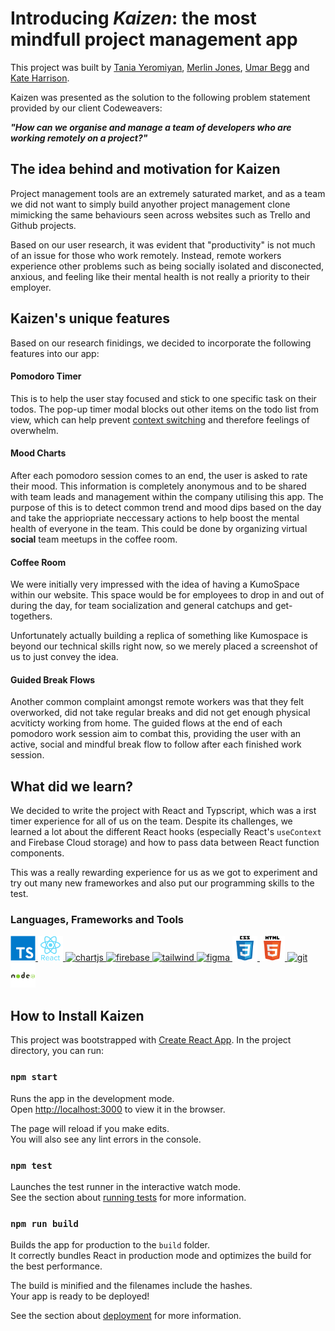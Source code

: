# Introducing _Kaizen_: the most mindfull project management app

This project was built by [Tania Yeromiyan](https://github.com/TaniaY21), [Merlin Jones](https://github.com/merlinjones10), [Umar Begg](https://github.com/UmarBegg) and [Kate Harrison](https://github.com/katehrsn).

Kaizen was presented as the solution to the following problem statement provided by our client Codeweavers:

**_"How can we organise and manage a team of developers who are working remotely on a project?"_**

## The idea behind and motivation for Kaizen

Project management tools are an extremely saturated market, and as a team we did not want to simply build anyother project management clone mimicking the same behaviours seen across websites such as Trello and Github projects.

Based on our user research, it was evident that "productivity" is not much of an issue for those who work remotely. Instead, remote workers experience other problems such as being socially isolated and disconected, anxious, and feeling like their mental health is not really a priority to their employer.

## Kaizen's unique features

Based on our research finidings, we decided to incorporate the following features into our app:

#### **Pomodoro Timer**

This is to help the user stay focused and stick to one specific task on their todos. The pop-up timer modal blocks out other items on the todo list from view, which can help prevent [context switching](https://insights.sei.cmu.edu/blog/addressing-the-detrimental-effects-of-context-switching-with-devops/) and therefore feelings of overwhelm.

#### **Mood Charts**

After each pomodoro session comes to an end, the user is asked to rate their mood. This information is completely anonymous and to be shared with team leads and management within the company utilising this app. The purpose of this is to detect common trend and mood dips based on the day and take the appriopriate neccessary actions to help boost the mental health of everyone in the team. This could be done by organizing virtual **social** team meetups in the coffee room.

#### **Coffee Room**

We were initially very impressed with the idea of having a KumoSpace within our website.
This space would be for employees to drop in and out of during the day, for team socialization and general catchups and get-togethers.

Unfortunately actually building a replica of something like Kumospace is beyond our technical skills right now, so we merely placed a screenshot of us to just convey the idea.

#### **Guided Break Flows**

Another common complaint amongst remote workers was that they felt overworked, did not take regular breaks and did not get enough physical acviticty working from home. The guided flows at the end of each pomodoro work session aim to combat this, providing the user with an active, social and mindful break flow to follow after each finished work session.

## What did we learn?

We decided to write the project with React and Typscript, which was a irst timer experience for all of us on the team. Despite its challenges, we learned a lot about the different React hooks (especially React's `useContext` and Firebase Cloud storage) and how to pass data between React function components.

This was a really rewarding experience for us as we got to experiment and try out many new frameworkes and also put our programming skills to the test.

### Languages, Frameworks and Tools

<p align="left">

<a href="https://www.typescriptlang.org/" target="_blank"> <img src="https://raw.githubusercontent.com/devicons/devicon/master/icons/typescript/typescript-original.svg" alt="typescript" width="40" height="40"/> </a> <a href="https://reactjs.org/" target="_blank"> <img src="https://raw.githubusercontent.com/devicons/devicon/master/icons/react/react-original-wordmark.svg" alt="react" width="40" height="40"/> </a><a href="https://www.chartjs.org" target="_blank"> <img src="https://www.chartjs.org/media/logo-title.svg" alt="chartjs" width="40" height="40"/> </a> <a href="https://firebase.google.com/" target="_blank"> <img src="https://www.vectorlogo.zone/logos/firebase/firebase-icon.svg" alt="firebase" width="40" height="40"/> </a> <a href="https://tailwindcss.com/" target="_blank"> <img src="https://www.vectorlogo.zone/logos/tailwindcss/tailwindcss-icon.svg" alt="tailwind" width="40" height="40"/> </a> <a href="https://www.figma.com/" target="_blank"> <img src="https://www.vectorlogo.zone/logos/figma/figma-icon.svg" alt="figma" width="40" height="40"/> </a> <a href="https://www.w3schools.com/css/" target="_blank"> <img src="https://raw.githubusercontent.com/devicons/devicon/master/icons/css3/css3-original-wordmark.svg" alt="css3" width="40" height="40"/> </a> <a href="https://www.w3.org/html/" target="_blank"> <img src="https://raw.githubusercontent.com/devicons/devicon/master/icons/html5/html5-original-wordmark.svg" alt="html5" width="40" height="40"/> </a> <a href="https://git-scm.com/" target="_blank"> <img src="https://www.vectorlogo.zone/logos/git-scm/git-scm-icon.svg" alt="git" width="40" height="40"/> </a> <a href="https://nodejs.org" target="_blank"> <img src="https://raw.githubusercontent.com/devicons/devicon/master/icons/nodejs/nodejs-original-wordmark.svg" alt="nodejs" width="40" height="40"/> </a> </p>

## How to Install Kaizen

This project was bootstrapped with [Create React App](https://github.com/facebook/create-react-app).
In the project directory, you can run:

### `npm start`

Runs the app in the development mode.\
Open [http://localhost:3000](http://localhost:3000) to view it in the browser.

The page will reload if you make edits.\
You will also see any lint errors in the console.

### `npm test`

Launches the test runner in the interactive watch mode.\
See the section about [running tests](https://facebook.github.io/create-react-app/docs/running-tests) for more information.

### `npm run build`

Builds the app for production to the `build` folder.\
It correctly bundles React in production mode and optimizes the build for the best performance.

The build is minified and the filenames include the hashes.\
Your app is ready to be deployed!

See the section about [deployment](https://facebook.github.io/create-react-app/docs/deployment) for more information.
